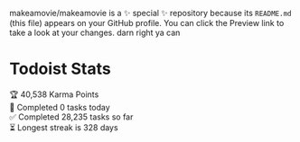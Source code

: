 makeamovie/makeamovie is a ✨ special ✨ repository because its `README.md` (this file) appears on your GitHub profile.
You can click the Preview link to take a look at your changes. darn right ya can

# Todoist Stats

<!-- TODO-IST:START -->
🏆  40,538 Karma Points           
🌸  Completed 0 tasks today           
✅  Completed 28,235 tasks so far           
⏳  Longest streak is 328 days
<!-- TODO-IST:END -->